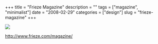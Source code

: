 +++
title = "Frieze Magazine"
description = ""
tags = ["magazine", "minimalist"]
date = "2008-02-29"
categories = ["design"]
slug = "frieze-magazine"
+++


 

  <div id="screens-thumbs" class="clearfix">
    <div class="txt-center" id="design-submission"><a href="http://www.frieze.com/magazine/"><img id='bluga-thumbnail-851' class='bluga-thumbnail large' src='//media.konigi.com/bluga/
wt47f2790e1856c_0.jpg'/></a></div>  
  </div>   
<p><a href="http://www.frieze.com/magazine/">http://www.frieze.com/magazine/</a></p>




